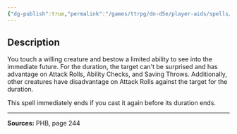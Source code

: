 ```yaml
---
{"dg-publish":true,"permalink":"/games/ttrpg/dn-d5e/player-aids/spells/level-9/foresight/","tags":["TTRPG/DND/5e","verbal","somatic","material","Spell"],"noteIcon":""}
---
```



## Description
You touch a willing creature and bestow a limited ability to see into the immediate future.
For the duration, the target can't be surprised and has advantage on Attack Rolls, Ability Checks, and Saving Throws.
Additionally, other creatures have disadvantage on Attack Rolls against the target for the duration.

This spell immediately ends if you cast it again before its duration ends.

---

**Sources:** PHB, page 244
